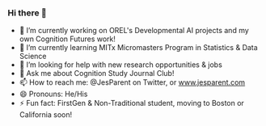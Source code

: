 ### Hi there 👋

- 🔭 I’m currently working on OREL's Developmental AI projects and my own Cognition Futures work!
- 🌱 I’m currently learning MITx Micromasters Program in Statistics & Data Science
- 🤔 I’m looking for help with new research opportunities & jobs
- 💬 Ask me about Cognition Study Journal Club!
- 📫 How to reach me: @JesParent on Twitter, or www.jesparent.com
- 😄 Pronouns: He/His
- ⚡ Fun fact: FirstGen & Non-Traditional student, moving to Boston or California soon!





<!--
**jesparent/jesparent** is a ✨ _special_ ✨ repository because its `README.md` (this file) appears on your GitHub profile.

Here are some ideas to get you started:

- 🔭 I’m currently working on ...
- 🌱 I’m currently learning ...
- 👯 I’m looking to collaborate on ...
- 🤔 I’m looking for help with ...
- 💬 Ask me about ...
- 📫 How to reach me: ...
- 😄 Pronouns: ...
- ⚡ Fun fact: ...
-->
